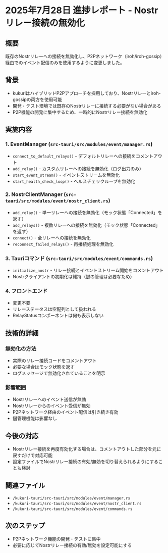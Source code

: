 # 2025年7月28日 進捗レポート - Nostrリレー接続の無効化

## 概要
既存のNostrリレーへの接続を無効化し、P2Pネットワーク（iroh/iroh-gossip）経由でのイベント配信のみを使用するように変更しました。

## 背景
- kukuriはハイブリッドP2Pアプローチを採用しており、Nostrリレーとiroh-gossipの両方を使用可能
- 開発・テスト環境では既存のNostrリレーに接続する必要がない場合がある
- P2P機能の開発に集中するため、一時的にNostrリレー接続を無効化

## 実施内容

### 1. EventManager (`src-tauri/src/modules/event/manager.rs`)
- `connect_to_default_relays()` - デフォルトリレーへの接続をコメントアウト
- `add_relay()` - カスタムリレーへの接続を無効化（ログ出力のみ）
- `start_event_stream()` - イベントストリームを無効化
- `start_health_check_loop()` - ヘルスチェックループを無効化

### 2. NostrClientManager (`src-tauri/src/modules/event/nostr_client.rs`)
- `add_relay()` - 単一リレーへの接続を無効化（モック状態「Connected」を返す）
- `add_relays()` - 複数リレーへの接続を無効化（モック状態「Connected」を返す）
- `connect()` - 全リレーへの接続を無効化
- `reconnect_failed_relays()` - 再接続処理を無効化

### 3. Tauriコマンド (`src-tauri/src/modules/event/commands.rs`)
- `initialize_nostr` - リレー接続とイベントストリーム開始をコメントアウト
- Nostrクライアントの初期化は維持（鍵の管理は必要なため）

### 4. フロントエンド
- 変更不要
- リレーステータスは空配列として扱われる
- RelayStatusコンポーネントは何も表示しない

## 技術的詳細

### 無効化の方法
- 実際のリレー接続コードをコメントアウト
- 必要な場合はモック状態を返す
- ログメッセージで無効化されていることを明示

### 影響範囲
- Nostrリレーへのイベント送信が無効
- Nostrリレーからのイベント受信が無効
- P2Pネットワーク経由のイベント配信は引き続き有効
- 鍵管理機能は影響なし

## 今後の対応
- Nostrリレー接続を再度有効化する場合は、コメントアウトした部分を元に戻すだけで対応可能
- 設定ファイルでNostrリレー接続の有効/無効を切り替えられるようにすることも検討

## 関連ファイル
- `/kukuri-tauri/src-tauri/src/modules/event/manager.rs`
- `/kukuri-tauri/src-tauri/src/modules/event/nostr_client.rs`
- `/kukuri-tauri/src-tauri/src/modules/event/commands.rs`

## 次のステップ
- P2Pネットワーク機能の開発・テストに集中
- 必要に応じてNostrリレー接続の有効/無効を設定可能にする